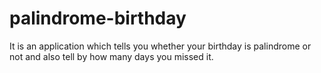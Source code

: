 # palindrome-birthday
 It is an application which tells you whether your birthday is palindrome or not and also tell by how many days you missed it.
